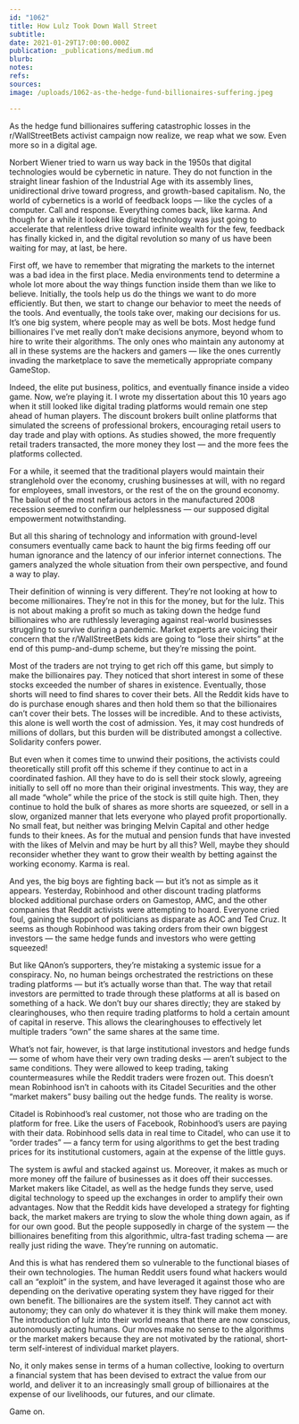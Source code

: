 ```yaml
---
id: "1062"
title: How Lulz Took Down Wall Street
subtitle: 
date: 2021-01-29T17:00:00.000Z
publication: _publications/medium.md
blurb: 
notes: 
refs: 
sources: 
image: /uploads/1062-as-the-hedge-fund-billionaires-suffering.jpeg

---
```

As the hedge fund billionaires suffering catastrophic losses in the r/WallStreetBets activist campaign now realize, we reap what we sow. Even more so in a digital age.

Norbert Wiener tried to warn us way back in the 1950s that digital technologies would be cybernetic in nature. They do not function in the straight linear fashion of the Industrial Age with its assembly lines, unidirectional drive toward progress, and growth-based capitalism. No, the world of cybernetics is a world of feedback loops — like the cycles of a computer. Call and response. Everything comes back, like karma. And though for a while it looked like digital technology was just going to accelerate that relentless drive toward infinite wealth for the few, feedback has finally kicked in, and the digital revolution so many of us have been waiting for may, at last, be here.

First off, we have to remember that migrating the markets to the internet was a bad idea in the first place. Media environments tend to determine a whole lot more about the way things function inside them than we like to believe. Initially, the tools help us do the things we want to do more efficiently. But then, we start to change our behavior to meet the needs of the tools. And eventually, the tools take over, making our decisions for us. It’s one big system, where people may as well be bots. Most hedge fund billionaires I’ve met really don’t make decisions anymore, beyond whom to hire to write their algorithms. The only ones who maintain any autonomy at all in these systems are the hackers and gamers — like the ones currently invading the marketplace to save the memetically appropriate company GameStop.

Indeed, the elite put business, politics, and eventually finance inside a video game. Now, we’re playing it. I wrote my dissertation about this 10 years ago when it still looked like digital trading platforms would remain one step ahead of human players. The discount brokers built online platforms that simulated the screens of professional brokers, encouraging retail users to day trade and play with options. As studies showed, the more frequently retail traders transacted, the more money they lost — and the more fees the platforms collected.

For a while, it seemed that the traditional players would maintain their stranglehold over the economy, crushing businesses at will, with no regard for employees, small investors, or the rest of the on the ground economy. The bailout of the most nefarious actors in the manufactured 2008 recession seemed to confirm our helplessness — our supposed digital empowerment notwithstanding.

But all this sharing of technology and information with ground-level consumers eventually came back to haunt the big firms feeding off our human ignorance and the latency of our inferior internet connections. The gamers analyzed the whole situation from their own perspective, and found a way to play.

Their definition of winning is very different. They’re not looking at how to become millionaires. They’re not in this for the money, but for the lulz. This is not about making a profit so much as taking down the hedge fund billionaires who are ruthlessly leveraging against real-world businesses struggling to survive during a pandemic. Market experts are voicing their concern that the r/WallStreetBets kids are going to “lose their shirts” at the end of this pump-and-dump scheme, but they’re missing the point.

Most of the traders are not trying to get rich off this game, but simply to make the billionaires pay. They noticed that short interest in some of these stocks exceeded the number of shares in existence. Eventually, those shorts will need to find shares to cover their bets. All the Reddit kids have to do is purchase enough shares and then hold them so that the billionaires can’t cover their bets. The losses will be incredible. And to these activists, this alone is well worth the cost of admission. Yes, it may cost hundreds of millions of dollars, but this burden will be distributed amongst a collective. Solidarity confers power.

But even when it comes time to unwind their positions, the activists could theoretically still profit off this scheme if they continue to act in a coordinated fashion. All they have to do is sell their stock slowly, agreeing initially to sell off no more than their original investments. This way, they are all made “whole” while the price of the stock is still quite high. Then, they continue to hold the bulk of shares as more shorts are squeezed, or sell in a slow, organized manner that lets everyone who played profit proportionally. No small feat, but neither was bringing Melvin Capital and other hedge funds to their knees. As for the mutual and pension funds that have invested with the likes of Melvin and may be hurt by all this? Well, maybe they should reconsider whether they want to grow their wealth by betting against the working economy. Karma is real.

And yes, the big boys are fighting back — but it’s not as simple as it appears. Yesterday, Robinhood and other discount trading platforms blocked additional purchase orders on Gamestop, AMC, and the other companies that Reddit activists were attempting to hoard. Everyone cried foul, gaining the support of politicians as disparate as AOC and Ted Cruz. It seems as though Robinhood was taking orders from their own biggest investors — the same hedge funds and investors who were getting squeezed!

But like QAnon’s supporters, they’re mistaking a systemic issue for a conspiracy. No, no human beings orchestrated the restrictions on these trading platforms — but it’s actually worse than that. The way that retail investors are permitted to trade through these platforms at all is based on something of a hack. We don’t buy our shares directly; they are staked by clearinghouses, who then require trading platforms to hold a certain amount of capital in reserve. This allows the clearinghouses to effectively let multiple traders “own” the same shares at the same time.

What’s not fair, however, is that large institutional investors and hedge funds — some of whom have their very own trading desks — aren’t subject to the same conditions. They were allowed to keep trading, taking countermeasures while the Reddit traders were frozen out. This doesn’t mean Robinhood isn’t in cahoots with its Citadel Securities and the other “market makers” busy bailing out the hedge funds. The reality is worse.

Citadel is Robinhood’s real customer, not those who are trading on the platform for free. Like the users of Facebook, Robinhood’s users are paying with their data. Robinhood sells data in real time to Citadel, who can use it to “order trades” — a fancy term for using algorithms to get the best trading prices for its institutional customers, again at the expense of the little guys.

The system is awful and stacked against us. Moreover, it makes as much or more money off the failure of businesses as it does off their successes. Market makers like Citadel, as well as the hedge funds they serve, used digital technology to speed up the exchanges in order to amplify their own advantages. Now that the Reddit kids have developed a strategy for fighting back, the market makers are trying to slow the whole thing down again, as if for our own good. But the people supposedly in charge of the system — the billionaires benefiting from this algorithmic, ultra-fast trading schema — are really just riding the wave. They’re running on automatic.

And this is what has rendered them so vulnerable to the functional biases of their own technologies. The human Reddit users found what hackers would call an “exploit” in the system, and have leveraged it against those who are depending on the derivative operating system they have rigged for their own benefit.
The billionaires are the system itself. They cannot act with autonomy; they can only do whatever it is they think will make them money. The introduction of lulz into their world means that there are now conscious, autonomously acting humans. Our moves make no sense to the algorithms or the market makers because they are not motivated by the rational, short-term self-interest of individual market players.

No, it only makes sense in terms of a human collective, looking to overturn a financial system that has been devised to extract the value from our world, and deliver it to an increasingly small group of billionaires at the expense of our livelihoods, our futures, and our climate.

Game on.